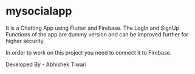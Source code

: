 # mysocialapp

It is a Chatting App using Flutter and Firebase.
The LogIn and SignUp Functions of the app are dummy version and can be improved further for higher security.

In order to work on this project you need to connect it to Firebase.

Developed By - Abhishek Tiwari